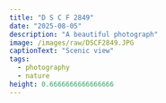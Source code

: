 ```yaml
---
title: "D S C F 2849"
date: "2025-08-05"
description: "A beautiful photograph"
image: /images/raw/DSCF2849.JPG
captionText: "Scenic view"
tags:
  - photography
  - nature
height: 0.6666666666666666
---
```

